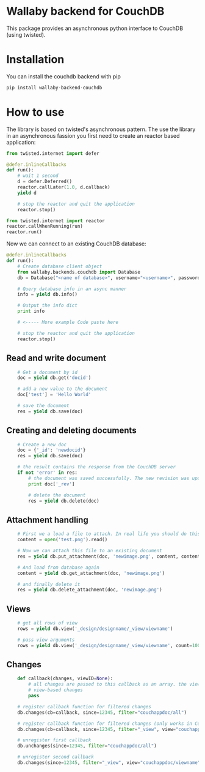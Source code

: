 Wallaby backend for CouchDB
===========================

This package provides an asynchronous python interface to CouchDB (using twisted).

Installation
============

You can install the couchdb backend with pip

```bash
pip install wallaby-backend-couchdb
```

How to use
==========

The library is based on twisted's asynchronous pattern. The use the library in an asynchronous fassion you first need to create
an reactor based application:
 
```python
from twisted.internet import defer

@defer.inlineCallbacks
def run():
    # wait 1 second
    d = defer.Deferred()
    reactor.callLater(1.0, d.callback)
    yield d

    # stop the reactor and quit the application
    reactor.stop()

from twisted.internet import reactor
reactor.callWhenRunning(run)
reactor.run()
```

Now we can connect to an existing CouchDB database:

```python
@defer.inlineCallbacks
def run():
    # Create database client object
    from wallaby.backends.couchdb import Database
    db = Database("<name of database>", username="<username>", password="<password>", url="http://localhost:5984")

    # Query database info in an async manner
    info = yield db.info()

    # Output the info dict
    print info

    # <----- More example Code paste here

    # stop the reactor and quit the application
    reactor.stop()
```

Read and write document
-----------------------

```python
    # Get a document by id
    doc = yield db.get('docid')

    # add a new value to the document
    doc['test'] = 'Hello World'

    # save the document
    res = yield db.save(doc)
```

Creating and deleting documents
-------------------------------

```python
    # Create a new doc
    doc = {'_id': 'newdocid'}
    res = yield db.save(doc)

    # the result contains the response from the CouchDB server
    if not 'error' in res:
        # the document was saved successfully. The new revision was updated in the "_rev" field of doc.
        print doc['_rev']

        # delete the document
        res = yield db.delete(doc)
```

Attachment handling
-------------------

```python
    # First we a load a file to attach. In real life you should do this in an async manner
    content = open('test.png').read()

    # Now we can attach this file to an existing document
    res = yield db.put_attachment(doc, 'newimage.png', content, content-type='image/png')

    # And load from database again
    content = yield db.get_attachment(doc, 'newimage.png')

    # and finally delete it
    res = yield db.delete_attachment(doc, 'newimage.png')
```

Views
-----

```python
    # get all rows of view
    rows = yield db.view('_design/designname/_view/viewname')

    # pass view arguments
    rows = yield db.view('_design/designname/_view/viewname', count=100)
```

Changes
-------

```python
    def callback(changes, viewID=None):
        # all changes are passed to this callback as an array. the viewID help to identify 
        # view-based changes
        pass

    # register callback function for filtered changes
    db.changes(cb=callback, since=12345, filter="couchappdoc/all")

    # register callback function for filtered changes (only works in CouchDB 1.2)
    db.changes(cb=callback, since=12345, filter="_view", view="couchappdoc/viewname")

    # unregister first callback
    db.unchanges(since=12345, filter="couchappdoc/all")

    # unregister second callback
    db.changes(since=12345, filter="_view", view="couchappdoc/viewname")
```
